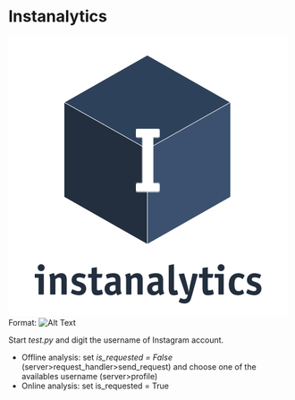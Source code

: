 # Instanalytics

![GitHub Logo](./logo.png)
Format: ![Alt Text](url)

Start *test.py* and digit the username of Instagram account.
- Offline analysis: set *is_requested = False* (server>request_handler>send_request) and choose one of the availables username (server>profile)
- Online analysis: set is_requested = True
